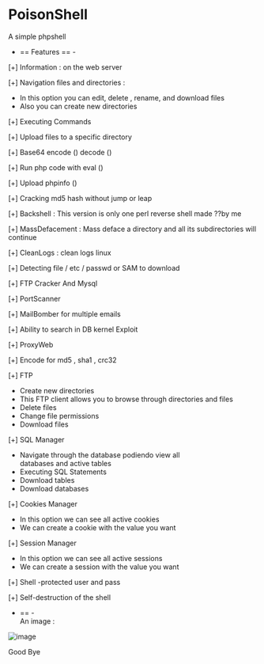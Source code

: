 PoisonShell
===========

A simple phpshell<br>

- == Features == -<br>

[+] Information : on the web server<br>

[+] Navigation files and directories :<br>

* In this option you can edit, delete , rename, and download files<br>
* Also you can create new directories<br>

[+] Executing Commands<br>

[+] Upload files to a specific directory<br>

[+] Base64 encode () decode ()<br>

[+] Run php code with eval ()<br>

[+] Upload phpinfo () <br>

[+] Cracking md5 hash without jump or leap<br>

[+] Backshell : This version is only one perl reverse shell made ??by me<br>

[+] MassDefacement : Mass deface a directory and all its subdirectories will continue<br>

[+] CleanLogs : clean logs linux<br>

[+] Detecting file / etc / passwd or SAM to download<br>

[+] FTP Cracker And Mysql<br>

[+] PortScanner<br>

[+] MailBomber for multiple emails<br>

[+] Ability to search in DB kernel Exploit<br>

[+] ProxyWeb<br>

[+] Encode for md5 , sha1 , crc32<br>

[+] FTP<br>

* Create new directories<br>
* This FTP client allows you to browse through directories and files<br>
* Delete files<br>
* Change file permissions<br>
* Download files<br>

[+] SQL Manager<br>

* Navigate through the database podiendo view all<br>
databases and active tables<br>
* Executing SQL Statements<br>
* Download tables<br>
* Download databases<br>

[+] Cookies Manager<br>

* In this option we can see all active cookies<br>
* We can create a cookie with the value you want<br>

[+] Session Manager<br>

* In this option we can see all active sessions<br>
* We can create a session with the value you want<br>

[+] Shell -protected user and pass<br>

[+] Self-destruction of the shell<br>

- == -<br>
An image : 

![image](http://1.bp.blogspot.com/-fW6EPnPSaV0/TfDMhBUGDhI/AAAAAAAAAEo/tTjnG6Ry1Nc/s1600/image.PNG)

Good Bye
